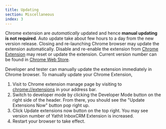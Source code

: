 ```yaml
---
title: Updating
section: Miscellaneous
index: 3
---
```




Chrome extension are *automatically* updated and hence **manual updating is not required**. Auto update take about few hours to a day from the new version release. Closing and re-launching Chrome browser may update the extension automatically. Disable and re-enable the extension from [Chrome Extension](chrome://extensions) may reset or update the extension. Current version number can be found in [Chrome Web Store](https://chrome.google.com/webstore/detail/yathit-inboxcrm-sugarcrm/iccdnijlhdogaccaiafdpjmbakdcdakk).

Developer and tester can manually update the extension immediately in Chrome browser. To manually update your Chrome Extension,

1. Visit to Chrome extension manage page by visiting to [chrome://extensions](chrome://extensions) in your address bar.
2. Switch to developer mode by clicking the Developer Mode button on the right side of the header.  From there, you should see the "Update Extensions Now" button pop right up.
3. Click Update extensions now button on the top right. You may see version number of Yathit InboxCRM Extension is increased.
4. Restart your browser to take effect.

